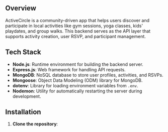 ## Overview
ActiveCircle is a community-driven app that helps users discover and participate in local activities like gym sessions, yoga classes, kids' playdates, and group walks. This backend serves as the API layer that supports activity creation, user RSVP, and participant management.

## Tech Stack
- **Node.js**: Runtime environment for building the backend server.
- **Express.js**: Web framework for handling API requests.
- **MongoDB**: NoSQL database to store user profiles, activities, and RSVPs.
- **Mongoose**: Object Data Modeling (ODM) library for MongoDB.
- **dotenv**: Library for loading environment variables from `.env`.
- **Nodemon**: Utility for automatically restarting the server during development.

## Installation

1. **Clone the repository**:
   ```bash
